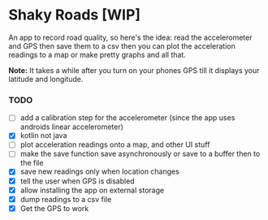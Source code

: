 # Shaky Roads [WIP]

An app to record road quality, so here's the idea: read the accelerometer and GPS then save them to
a csv then you can plot the acceleration readings to a map or make pretty graphs and all that.

**Note:** It takes a while after you turn on your phones GPS till it displays your latitude and longitude.

### TODO

- [ ] add a calibration step for the accelerometer (since the app uses androids linear accelerometer)
- [x] kotlin not java
- [ ] plot acceleration readings onto a map, and other UI stuff
- [ ] make the save function save asynchronously or save to a buffer then to the file
- [x] save new readings only when location changes
- [x] tell the user when GPS is disabled
- [x] allow installing the app on external storage
- [x] dump readings to a csv file
- [x] Get the GPS to work

